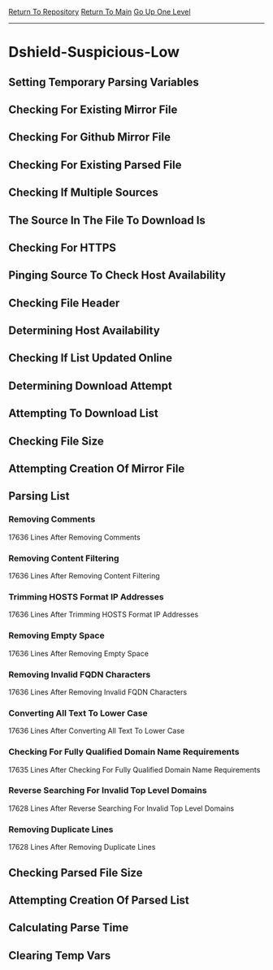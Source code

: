 [Return To Repository](https://github.com/deathbybandaid/piholeparser/)
[Return To Main](https://github.com/deathbybandaid/piholeparser/blob/master/RecentRunLogs/Mainlog.md)
[Go Up One Level](https://github.com/deathbybandaid/piholeparser/blob/master/RecentRunLogs/TopLevelScripts/30-Processing-External-Blacklists.md)
____________________________________
# Dshield-Suspicious-Low
## Setting Temporary Parsing Variables
## Checking For Existing Mirror File
## Checking For Github Mirror File
## Checking For Existing Parsed File
## Checking If Multiple Sources
## The Source In The File To Download Is
## Checking For HTTPS
## Pinging Source To Check Host Availability
## Checking File Header
## Determining Host Availability
## Checking If List Updated Online
## Determining Download Attempt
## Attempting To Download List
## Checking File Size
## Attempting Creation Of Mirror File
## Parsing List
### Removing Comments
17636 Lines After Removing Comments
### Removing Content Filtering
17636 Lines After Removing Content Filtering
### Trimming HOSTS Format IP Addresses
17636 Lines After Trimming HOSTS Format IP Addresses
### Removing Empty Space
17636 Lines After Removing Empty Space
### Removing Invalid FQDN Characters
17636 Lines After Removing Invalid FQDN Characters
### Converting All Text To Lower Case
17636 Lines After Converting All Text To Lower Case
### Checking For Fully Qualified Domain Name Requirements
17635 Lines After Checking For Fully Qualified Domain Name Requirements
### Reverse Searching For Invalid Top Level Domains
17628 Lines After Reverse Searching For Invalid Top Level Domains
### Removing Duplicate Lines
17628 Lines After Removing Duplicate Lines
## Checking Parsed File Size
## Attempting Creation Of Parsed List
## Calculating Parse Time
## Clearing Temp Vars
